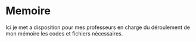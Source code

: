 # Memoire

Ici je met a disposition pour mes professeurs en charge du déroulement de mon mémoire les codes et fichiers nécessaires.
